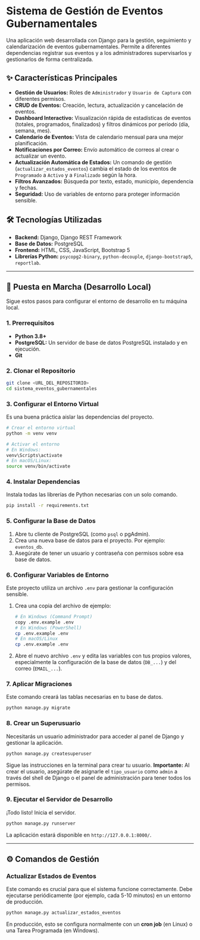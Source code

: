 # Sistema de Gestión de Eventos Gubernamentales

Una aplicación web desarrollada con Django para la gestión, seguimiento y calendarización de eventos gubernamentales. Permite a diferentes dependencias registrar sus eventos y a los administradores supervisarlos y gestionarlos de forma centralizada.

## ✨ Características Principales

- **Gestión de Usuarios:** Roles de `Administrador` y `Usuario de Captura` con diferentes permisos.
- **CRUD de Eventos:** Creación, lectura, actualización y cancelación de eventos.
- **Dashboard Interactivo:** Visualización rápida de estadísticas de eventos (totales, programados, finalizados) y filtros dinámicos por período (día, semana, mes).
- **Calendario de Eventos:** Vista de calendario mensual para una mejor planificación.
- **Notificaciones por Correo:** Envío automático de correos al crear o actualizar un evento.
- **Actualización Automática de Estados:** Un comando de gestión (`actualizar_estados_eventos`) cambia el estado de los eventos de `Programado` a `Activo` y a `Finalizado` según la hora.
- **Filtros Avanzados:** Búsqueda por texto, estado, municipio, dependencia y fechas.
- **Seguridad:** Uso de variables de entorno para proteger información sensible.

## 🛠️ Tecnologías Utilizadas

- **Backend:** Django, Django REST Framework
- **Base de Datos:** PostgreSQL
- **Frontend:** HTML, CSS, JavaScript, Bootstrap 5
- **Librerías Python:** `psycopg2-binary`, `python-decouple`, `django-bootstrap5`, `reportlab`.

---

## 🚀 Puesta en Marcha (Desarrollo Local)

Sigue estos pasos para configurar el entorno de desarrollo en tu máquina local.

### 1. Prerrequisitos

- **Python 3.8+**
- **PostgreSQL:** Un servidor de base de datos PostgreSQL instalado y en ejecución.
- **Git**

### 2. Clonar el Repositorio

```bash
git clone <URL_DEL_REPOSITORIO>
cd sistema_eventos_gubernamentales
```

### 3. Configurar el Entorno Virtual

Es una buena práctica aislar las dependencias del proyecto.

```bash
# Crear el entorno virtual
python -m venv venv

# Activar el entorno
# En Windows:
venv\Scripts\activate
# En macOS/Linux:
source venv/bin/activate
```

### 4. Instalar Dependencias

Instala todas las librerías de Python necesarias con un solo comando.

```bash
pip install -r requirements.txt
```

### 5. Configurar la Base de Datos

1.  Abre tu cliente de PostgreSQL (como `psql` o pgAdmin).
2.  Crea una nueva base de datos para el proyecto. Por ejemplo: `eventos_db`.
3.  Asegúrate de tener un usuario y contraseña con permisos sobre esa base de datos.

### 6. Configurar Variables de Entorno

Este proyecto utiliza un archivo `.env` para gestionar la configuración sensible.

1.  Crea una copia del archivo de ejemplo:
    ```bash
    # En Windows (Command Prompt)
    copy .env.example .env
    # En Windows (PowerShell)
    cp .env.example .env
    # En macOS/Linux
    cp .env.example .env
    ```
2.  Abre el nuevo archivo `.env` y edita las variables con tus propios valores, especialmente la configuración de la base de datos (`DB_...`) y del correo (`EMAIL_...`).

### 7. Aplicar Migraciones

Este comando creará las tablas necesarias en tu base de datos.

```bash
python manage.py migrate
```

### 8. Crear un Superusuario

Necesitarás un usuario administrador para acceder al panel de Django y gestionar la aplicación.

```bash
python manage.py createsuperuser
```
Sigue las instrucciones en la terminal para crear tu usuario. **Importante:** Al crear el usuario, asegúrate de asignarle el `tipo_usuario` como `admin` a través del shell de Django o el panel de administración para tener todos los permisos.

### 9. Ejecutar el Servidor de Desarrollo

¡Todo listo! Inicia el servidor.

```bash
python manage.py runserver
```

La aplicación estará disponible en `http://127.0.0.1:8000/`.

---

## ⚙️ Comandos de Gestión

### Actualizar Estados de Eventos

Este comando es crucial para que el sistema funcione correctamente. Debe ejecutarse periódicamente (por ejemplo, cada 5-10 minutos) en un entorno de producción.

```bash
python manage.py actualizar_estados_eventos
```

En producción, esto se configura normalmente con un **cron job** (en Linux) o una Tarea Programada (en Windows).